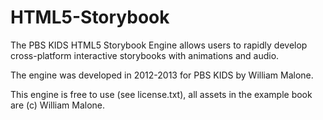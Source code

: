 HTML5-Storybook
===============

The PBS KIDS HTML5 Storybook Engine allows users to rapidly develop cross-platform interactive storybooks with animations and audio.

The engine was developed in 2012-2013 for PBS KIDS by William Malone.

This engine is free to use (see license.txt), all assets in the example book are (c) William Malone.


